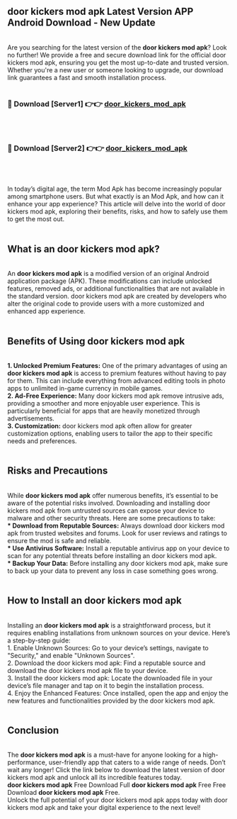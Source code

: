 ## door kickers mod apk Latest Version APP Android Download - New Update
<br>
Are you searching for the latest version of the <strong>door kickers mod apk</strong>? Look no further! We provide a free and secure download link for the official door kickers mod apk, ensuring you get the most up-to-date and trusted version. Whether you're a new user or someone looking to upgrade, our download link guarantees a fast and smooth installation process.
<br>
<br>
<h3>🔴 Download [Server1] 👉👉 <a href="https://modyolo.store/door+kickers+mod+apk">door_kickers_mod_apk</a></h3><br>
<br>
<h3>🔴 Download [Server2] 👉👉 <a href="https://modyolo.store/door+kickers+mod+apk">door_kickers_mod_apk</a></h3><br>
<br>
<br>
In today’s digital age, the term Mod Apk has become increasingly popular among smartphone users. But what exactly is an Mod Apk, and how can it enhance your app experience? This article will delve into the world of door kickers mod apk, exploring their benefits, risks, and how to safely use them to get the most out.
<br>
<br>
<h2>What is an door kickers mod apk?</h2>
<br>
An <strong>door kickers mod apk</strong> is a modified version of an original Android application package (APK). These modifications can include unlocked features, removed ads, or additional functionalities that are not available in the standard version. door kickers mod apk are created by developers who alter the original code to provide users with a more customized and enhanced app experience.
<br>
<br>
<h2>Benefits of Using door kickers mod apk</h2>
<br>
<strong> 1. Unlocked Premium Features:</strong> One of the primary advantages of using an <strong>door kickers mod apk</strong> is access to premium features without having to pay for them. This can include everything from advanced editing tools in photo apps to unlimited in-game currency in mobile games.
<br>
<strong> 2. Ad-Free Experience:</strong> Many door kickers mod apk remove intrusive ads, providing a smoother and more enjoyable user experience. This is particularly beneficial for apps that are heavily monetized through advertisements.
<br>
<strong> 3. Customization:</strong> door kickers mod apk often allow for greater customization options, enabling users to tailor the app to their specific needs and preferences.
<br>
<br>
<h2>Risks and Precautions</h2>
<br>
While <strong>door kickers mod apk</strong> offer numerous benefits, it’s essential to be aware of the potential risks involved. Downloading and installing door kickers mod apk from untrusted sources can expose your device to malware and other security threats. Here are some precautions to take:
<br>
<strong> * Download from Reputable Sources:</strong> Always download door kickers mod apk from trusted websites and forums. Look for user reviews and ratings to ensure the mod is safe and reliable.
<br>
<strong> * Use Antivirus Software:</strong> Install a reputable antivirus app on your device to scan for any potential threats before installing an door kickers mod apk.
<br>
<strong> * Backup Your Data:</strong> Before installing any door kickers mod apk, make sure to back up your data to prevent any loss in case something goes wrong.
<br>
<br>
<h2>How to Install an door kickers mod apk</h2>
<br>
Installing an <strong>door kickers mod apk</strong> is a straightforward process, but it requires enabling installations from unknown sources on your device. Here’s a step-by-step guide:
<br>
 1. Enable Unknown Sources: Go to your device’s settings, navigate to "Security," and enable "Unknown Sources".
<br>
 2. Download the door kickers mod apk: Find a reputable source and download the door kickers mod apk file to your device.
<br>
 3. Install the door kickers mod apk: Locate the downloaded file in your device’s file manager and tap on it to begin the installation process.
<br>
 4. Enjoy the Enhanced Features: Once installed, open the app and enjoy the new features and functionalities provided by the door kickers mod apk.
<br>
<br>
<h2><strong>Conclusion</strong></h2>
<br>
The <strong>door kickers mod apk</strong> is a must-have for anyone looking for a high-performance, user-friendly app that caters to a wide range of needs. Don’t wait any longer! Click the link below to download the latest version of door kickers mod apk and unlock all its incredible features today.
<br>
<strong>door kickers mod apk</strong> Free Download Full <strong>door kickers mod apk</strong> Free Free Download <strong>door kickers mod apk</strong> Free.
<br>
Unlock the full potential of your door kickers mod apk apps today with door kickers mod apk and take your digital experience to the next level!